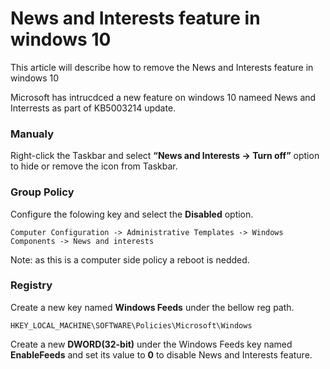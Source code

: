 # News and Interests feature in windows 10
This article will describe how to remove the News and Interests feature in windows 10

Microsoft has intrucdced a new feature on windows 10 nameed News and Interrests as part of KB5003214 update.

### Manualy

Right-click the Taskbar and select **“News and Interests -> Turn off”** option to hide or remove the icon from Taskbar.


### Group Policy

Configure the folowing key and select the **Disabled** option.

    Computer Configuration -> Administrative Templates -> Windows Components -> News and interests

Note: as this is a computer side policy a reboot is nedded.


### Registry 

Create a new key named **Windows Feeds** under the bellow reg path.  

    HKEY_LOCAL_MACHINE\SOFTWARE\Policies\Microsoft\Windows
    
Create a new **DWORD(32-bit)** under the Windows Feeds key named **EnableFeeds** and set its value to **0** to disable News and Interests feature.     









